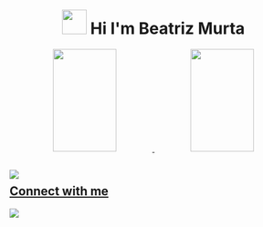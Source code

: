 <h1 align="center">
<img src="https://media2.giphy.com/media/42IBrWawqSqwPDk5CF/giphy.gif?cid=790b7611bhyr1adbg3lqc0ykzc6gpuk1lxxolpre0d5x1u89&rid=giphy.gif&ct=s" width="43">
Hi I'm Beatriz Murta 
</h1>

<div align="center">
  <a href="https://github.com/beatrizmurta">
  <img height="180em" width="47%" src="https://github-readme-stats.vercel.app/api?username=beatrizmurta&show_icons=true&theme=slateorange&include_all_commits=true&count_private=true"/>
  <img height="180em" width="47%" src="https://github-readme-stats.vercel.app/api/top-langs/?username=beatrizmurta&layout=compact&langs_count=7&theme=slateorange"/>
</div>

<img align="left" src="https://img.shields.io/badge/java-%23ED8B00.svg?style=for-the-badge&logo=java&logoColor=white" />


## <br /> Connect with me

<div>
  <a href="https://www.linkedin.com/in/beatriz-murta-3b9aa1236/" target="_blank"><img src="https://img.shields.io/badge/-LinkedIn-%230077B5?style=for-the-badge&logo=linkedin&logoColor=white" target="_blank"></a> 
</div> 
